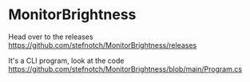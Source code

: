 # MonitorBrightness

Head over to the releases https://github.com/stefnotch/MonitorBrightness/releases

It's a CLI program, look at the code https://github.com/stefnotch/MonitorBrightness/blob/main/Program.cs
